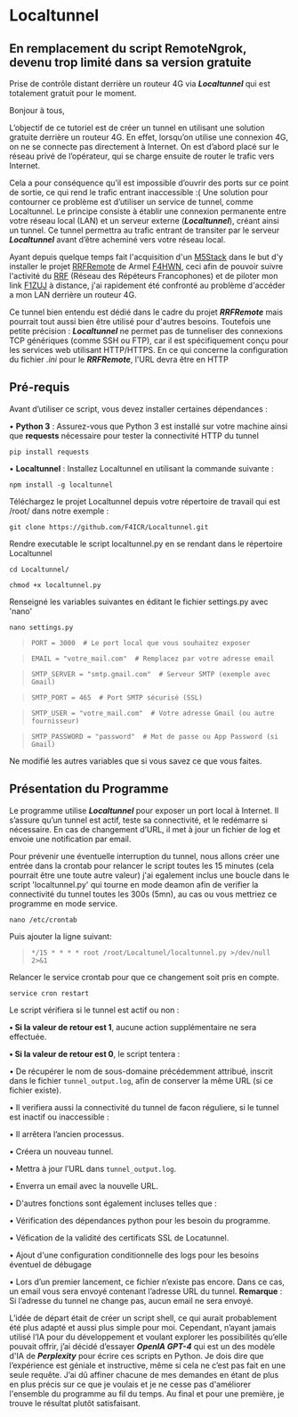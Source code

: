 # Localtunnel
## En remplacement du script RemoteNgrok, devenu trop limité dans sa version gratuite
Prise de contrôle distant derrière un routeur 4G via ***Localtunnel*** qui est totalement gratuit pour le moment.

Bonjour à tous,

L’objectif de ce tutoriel est de créer un tunnel en utilisant une solution gratuite derrière un routeur 4G. En effet, lorsqu’on utilise une connexion 4G, on ne se connecte pas directement à Internet. On est d’abord placé sur le réseau privé de l’opérateur, qui se charge ensuite de router le trafic vers Internet.

Cela a pour conséquence qu’il est impossible d’ouvrir des ports sur ce point de sortie, ce qui rend le trafic entrant inaccessible :( Une solution pour contourner ce problème est d’utiliser un service de tunnel, comme Localtunnel. Le principe consiste à établir une connexion permanente entre votre réseau local (LAN) et un serveur externe (***Localtunnel***), créant ainsi un tunnel. Ce tunnel permettra au trafic entrant de transiter par le serveur ***Localtunnel*** avant d’être acheminé vers votre réseau local.

Ayant depuis quelque temps fait l'acquisition d'un [M5Stack](https://m5stack.com/) dans le but d'y installer le projet [RRFRemote](https://github.com/armel/RRFRemote) de Armel [F4HWN](https://www.qrz.com/db/F4HWN), ceci afin de pouvoir suivre l'activité du [RRF](http://rrf4.f5nlg.ovh:82/) (Réseau des Répéteurs Francophones) et de piloter mon link [F1ZUJ](https://www.qrz.com/db/F1ZUJ) à distance, j'ai rapidement été confronté au problème d'accéder a mon LAN derrière un routeur 4G.

Ce tunnel bien entendu est dédié dans le cadre du projet ***RRFRemote*** mais pourrait tout aussi bien être utilisé pour d'autres besoins.
Toutefois une petite précision : ***Localtunnel*** ne permet pas de tunneliser des connexions TCP génériques (comme SSH ou FTP), car il est spécifiquement conçu pour les services web utilisant HTTP/HTTPS. 
En ce qui concerne la configuration du fichier _.ini_ pour le ***RRFRemote***, l'URL devra être en HTTP

## Pré-requis
Avant d’utiliser ce script, vous devez installer certaines dépendances :

• **Python 3** : Assurez-vous que Python 3 est installé sur votre machine ainsi que **requests** nécessaire pour tester la connectivité HTTP du tunnel

`pip install requests`

• **Localtunnel** : Installez Localtunnel en utilisant la commande suivante :

`npm install -g localtunnel`

Téléchargez le projet Localtunnel depuis votre répertoire de travail qui est /root/ dans notre exemple :

`git clone https://github.com/F4ICR/Localtunnel.git`

Rendre executable le script localtunnel.py en se rendant dans le répertoire Localtunnel

`cd Localtunnel/`

`chmod +x localtunnel.py`

Renseigné les variables suivantes en éditant le fichier settings.py avec 'nano'

`nano settings.py`

> `PORT = 3000  # Le port local que vous souhaitez exposer`

> `EMAIL = "votre_mail.com"  # Remplacez par votre adresse email`
 
> `SMTP_SERVER = "smtp.gmail.com"  # Serveur SMTP (exemple avec Gmail)`

> `SMTP_PORT = 465  # Port SMTP sécurisé (SSL)`

> `SMTP_USER = "votre_mail.com"  # Votre adresse Gmail (ou autre fournisseur)`

> `SMTP_PASSWORD = "password"  # Mot de passe ou App Password (si Gmail)`

Ne modifié les autres variables que si vous savez ce que vous faites.

## Présentation du Programme

Le programme utilise ***Localtunnel*** pour exposer un port local à Internet. Il s’assure qu’un tunnel est actif, teste sa connectivité, et le redémarre si nécessaire. En cas de changement d’URL, il met à jour un fichier de log et envoie une notification par email.

Pour prévenir une éventuelle interruption du tunnel, nous allons créer une entrée dans la crontab pour relancer le script toutes les 15 minutes (cela pourrait être une toute autre valeur) j'ai egalement inclus une boucle dans le script 'localtunnel.py' qui tourne en mode deamon afin de verifier la connectivité du tunnel toutes les 300s (5mn), au cas ou vous mettriez ce programme en mode service.

`nano /etc/crontab`

Puis ajouter la ligne suivant:

> `*/15 * * * * root /root/Localtunel/localtunnel.py >/dev/null 2>&1`

Relancer le service crontab pour que ce changement soit pris en compte.

`service cron restart`

Le script vérifiera si le tunnel est actif ou non :

**• Si la valeur de retour est 1**, aucune action supplémentaire ne sera effectuée.

**• Si la valeur de retour est 0**, le script tentera :

• De récupérer le nom de sous-domaine précédemment attribué, inscrit dans le fichier `tunnel_output.log`, afin de conserver la même URL (si ce fichier existe).

• Il verifiera aussi la connectivité du tunnel de facon réguliere, si le tunnel est inactif ou inaccessible :

•	Il arrêtera l’ancien processus.

•	Créera un nouveau tunnel.

•	Mettra à jour l’URL dans `tunnel_output.log`.

•	Enverra un email avec la nouvelle URL.

•   D'autres fonctions sont également incluses telles que :

•   Vérification des dépendances python pour les besoin du programme.

•   Véfication de la validité des certificats SSL de Locatunnel.

•   Ajout d'une configuration conditionnelle des logs pour les besoins éventuel de débugage

• Lors d’un premier lancement, ce fichier n’existe pas encore. Dans ce cas, un email vous sera envoyé contenant l’adresse URL du tunnel.
**Remarque** : Si l’adresse du tunnel ne change pas, aucun email ne sera envoyé.

L’idée de départ était de créer un script shell, ce qui aurait probablement été plus adapté et aussi plus simple pour moi. Cependant, n’ayant jamais utilisé l’IA pour du développement et voulant explorer les possibilités qu’elle pouvait offrir, j’ai décidé d’essayer ***OpenIA GPT-4*** qui est un des modèle d'IA de ***Perplexity*** pour écrire ces scripts en Python.
Je dois dire que l’expérience est géniale et instructive, même si cela ne c’est pas fait en une seule requête. J’ai dû affiner chacune de mes demandes en étant de plus en plus précis sur ce que je voulais et je ne cesse pas d'améliorer l'ensemble du programme au fil du temps. 
Au final et pour une première, je trouve le résultat plutôt satisfaisant.

